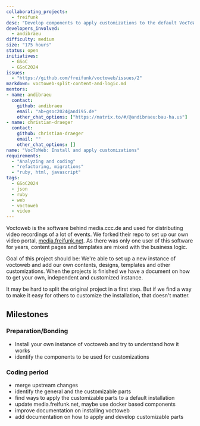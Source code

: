 ```yaml
---
collaborating_projects:
  - freifunk
desc: "Develop components to apply customizations to the default VocToWeb"
developers_involved:
  - andibraeu
difficulty: medium
size: "175 hours"
status: open
initiatives:
  - GSoC
  - GSoC2024
issues:
  - "https://github.com/freifunk/voctoweb/issues/2"
markdown: voctoweb-split-content-and-logic.md
mentors:
- name: andibraeu
  contact:
    github: andibraeu
    email: "ab+gsoc2024@andi95.de"
    other_chat_options: ["https://matrix.to/#/@andibraeu:bau-ha.us"]
- name: christian-draeger
  contact:
    github: christian-draeger
    email: ""
    other_chat_options: []
name: "VocToWeb: Install and apply customizations"
requirements:
  - "Analyzing and coding"
  - "refactoring, migrations"
  - "ruby, html, javascript"
tags:
  - GSoC2024
  - json
  - ruby
  - web
  - voctoweb
  - video
---
```


Voctoweb is the software behind media.ccc.de and used for distributing video recordings of a lot of events. We forked their repo to set up our own video portal, [media.freifunk.net](https://media.freifunk.net). As there was only one user of this software for years, content pages and templates are mixed with the business logic.

Goal of this project should be: We're able to set up a new instance of voctoweb and add our own contents, designs, templates and other customizations. When the projects is finished we have a document on how to get your own, independent and customized instance.

It may be hard to split the original project in a first step. But if we find a way to make it easy for others to customize the installation, that doesn't matter.

## Milestones

### Preparation/Bonding

* Install your own instance of voctoweb and try to understand how it works
* identify the components to be used for customizations

### Coding period

* merge upstream changes
* identify the general and the customizable parts
* find ways to apply the customizable parts to a default installation
* update media.freifunk.net, maybe use docker based components
* improve documentation on installing voctoweb
* add documentation on how to apply and develop customizable parts
